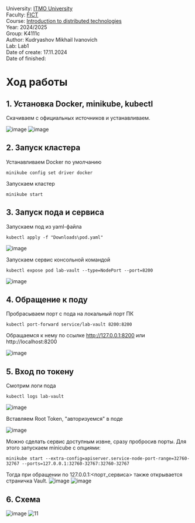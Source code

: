 University: [ITMO University](https://itmo.ru/ru/)  
Faculty: [FICT](https://fict.itmo.ru)  
Course: [Introduction to distributed technologies](https://github.com/itmo-ict-faculty/introduction-to-distributed-technologies)  
Year: 2024/2025  
Group: K4111c  
Author: Kudryashov Mikhail Ivanovich  
Lab: Lab1  
Date of create: 17.11.2024  
Date of finished:   

# Ход работы

## 1. Установка Docker, minikube, kubectl

Скачиваем с официальных источников и устанавливаем.

![image](https://github.com/user-attachments/assets/ec75e873-f49a-4116-a60b-c40b9a29eee9)
![image](https://github.com/user-attachments/assets/c2b7ff6d-f45b-4031-b6b2-e8ebda059aec)

## 2. Запуск кластера

Устанавливаем Docker по умолчанию
```
minikube config set driver docker
```
Запускаем кластер
```
minikube start
```


## 3. Запуск пода и сервиса

Запускаем под из yaml-файла
```
kubectl apply -f "Downloads\pod.yaml"
```

![image](https://github.com/user-attachments/assets/2ab0ef3c-b76a-4ed2-b4f1-4ec3ed7837a3)


Запускаем сервис консольной командой
```
kubectl expose pod lab-vault --type=NodePort --port=8200
```

![image](https://github.com/user-attachments/assets/b4b8a09c-2df1-4be2-9090-0fe40b8f54ae)


## 4. Обращение к поду

Пробрасываем порт с пода на локальный порт ПК
```
kubectl port-forward service/lab-vault 8200:8200
```

Обращаемся к нему по ссылке
http://127.0.0.1:8200
или 
http://localhost:8200

![image](https://github.com/user-attachments/assets/38afb1ff-8e7e-4c1d-b8ac-97cb4cf87a10)

## 5. Вход по токену

Смотрим логи пода 
```
kubectl logs lab-vault
```

![image](https://github.com/user-attachments/assets/02d2568d-bbfd-4b3d-91b5-0bcd2c9f5090)

Вставляем Root Token, "авторизуемся" в поде

![image](https://github.com/user-attachments/assets/8021b542-1284-4ec1-9fcc-f4be9f20b1a0)


Можно сделать сервис доступным извне, сразу пробросив порты. Для этого запускаем minicube с опциями:
```
minikube start --extra-config=apiserver.service-node-port-range=32760-32767 --ports=127.0.0.1:32760-32767:32760-32767
```
Тогда при обращении по 127.0.0.1:<порт_сервиса> также открывается страничка Vault.
![image](https://github.com/user-attachments/assets/30a4169d-08a5-4c9e-8b33-805c98ca8555)
![image](https://github.com/user-attachments/assets/cdef28a8-c560-4d3e-92ce-cc8b891d21f4)

## 6. Схема
![image](https://github.com/user-attachments/assets/b6750aca-9b8c-4823-aa68-084ad07dde52)
![11](https://github.com/user-attachments/assets/f1f4912c-90f2-4c88-a7cc-8b9881e3a669)


